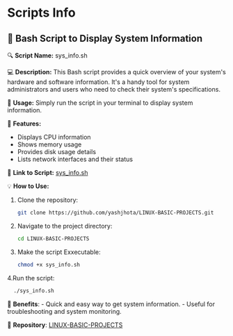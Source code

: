 # Scripts Info

## 📝 Bash Script to Display System Information

🔍 **Script Name:** sys_info.sh

💻 **Description:** This Bash script provides a quick overview of your system's hardware and software information. It's a handy tool for system administrators and users who need to check their system's specifications.

🚀 **Usage:** Simply run the script in your terminal to display system information.

📝 **Features:**
- Displays CPU information
- Shows memory usage
- Provides disk usage details
- Lists network interfaces and their status

🔗 **Link to Script:** [sys_info.sh](https://github.com/yashjhota/LINUX-BASIC-PROJECTS/blob/main/sys_info.sh)

💡 **How to Use:**
1. Clone the repository:
   ```bash
   git clone https://github.com/yashjhota/LINUX-BASIC-PROJECTS.git
   ```
2. Navigate to the project directory:
   ```bash
   cd LINUX-BASIC-PROJECTS
   ```
3. Make the script Exxecutable:
   ```bash
   chmod +x sys_info.sh
   ```
4.Run the script:
   ```bash
     ./sys_info.sh
  ```

🌟 **Benefits**:
    - Quick and easy way to get system information.
    - Useful for troubleshooting and system monitoring.

🔗 **Repository**: [LINUX-BASIC-PROJECTS](https://github.com/yashjhota/LINUX-BASIC-PROJECTS)
